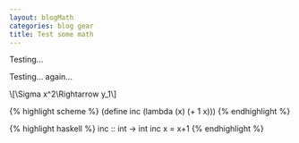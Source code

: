 ```yaml
---
layout: blogMath
categories: blog gear
title: Test some math
---
```


Testing...

Testing... again...

\\[\Sigma x^2\Rightarrow y_1\\]

{% highlight scheme %}
(define inc
  (lambda (x) (+ 1 x)))
{% endhighlight %}

{% highlight haskell %}
inc :: int -> int
inc x = x+1
{% endhighlight %}
